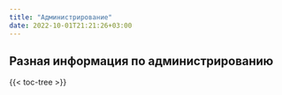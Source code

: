 ```yaml
---
title: "Администрирование"
date: 2022-10-01T21:21:26+03:00
---
```


## Разная информация по администрированию

{{< toc-tree >}}

